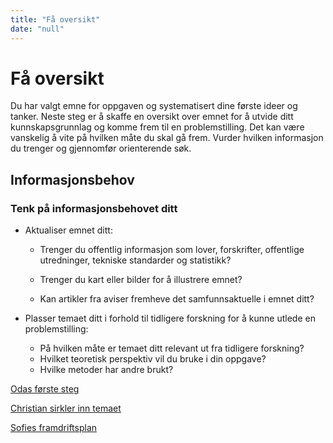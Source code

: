 ```yaml
---
title: "Få oversikt"
date: "null"
---
```


# Få oversikt

Du har valgt emne for oppgaven og systematisert dine første ideer og tanker. Neste steg er å skaffe en oversikt over emnet for å utvide ditt kunnskapsgrunnlag og komme frem til en problemstilling. Det kan være vanskelig å vite på hvilken måte du skal gå frem. Vurder hvilken informasjon du trenger og gjennomfør orienterende søk.

## Informasjonsbehov

### Tenk på informasjonsbehovet ditt

- Aktualiser emnet ditt:
    
    - Trenger du offentlig informasjon som lover, forskrifter, offentlige utredninger, tekniske standarder og statistikk?
    
    - Trenger du kart eller bilder for å illustrere emnet?
    - Kan artikler fra aviser fremheve det samfunnsaktuelle i emnet ditt?
- Plasser temaet ditt i forhold til tidligere forskning for å kunne utlede en problemstilling:
    - På hvilken måte er temaet ditt relevant ut fra tidligere forskning?
    - Hvilket teoretisk perspektiv vil du bruke i din oppgave?
    - Hvilke metoder har andre brukt?

[Odas første steg](index.php?action=blog&id=1&postid=7)

[Christian sirkler inn temaet](index.php?action=blog&id=2&postid=134)

[Sofies framdriftsplan](index.php?action=blog&id=4&postid=148)
